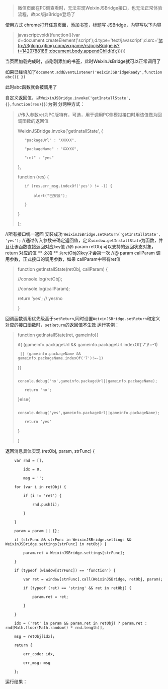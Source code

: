 > 微信页面在PC侧查看时，无法实现WeixinJSBridge接口，也无法正常体验流程，故pc版jsBridge登场了

使用方式
chrome打开任意页面，添加书签，标题写 JSBridge，内容写以下内容

> javascript:void((function(){var d=document.createElement('script');d.type='text/javascript';d.src='http://3glogo.gtimg.com/wxgame/rs/pcjsBridge.js?t=1420788186';document.body.appendChild(d);})())
 



当页面加载完成时，点刚刚添加的书签，此时WeixinJsBridge就可以正常调用了


如果已经填加了`document.addEventListener('WeixinJSBridgeReady',function abc(){ })`

此时abc函数就会被调用了

自定义返回值，以`WeixinJSBridge.invoke('getInstallState',{},function(res){})`为例 分两种方式：
>//传入参数ret为PC版特有，可选，用于调用PC侧模拟接口时用该值做为回调函数的返回值
>
> WeixinJSBridge.invoke('getInstallState', {
>
>        "packageUrl" : "XXXXX",
>
>        "packageName" : "XXXXX",
>
>        "ret" : "yes"
>
>    },
>
>    function (res) {
>
>        if (res.err_msg.indexOf('yes') != -1) {
>
>            alert("已安装");
>
>        }
>
>    }
>
>);

//所有接口统一返回 安装成功
`WeixinJSBridge.setReturn('getInstallState', 'yes');`
//通过传入参数来确定返回值，定义`window.getInstallState`为函数，并且让该函数直接返回对应`key`值
//@ param retObj 可以支持的返回状态对象，return 对应的值 ** 必须 ** 为retObj的key才会第一次
//@ param callParam 调用参数，正式接口的调用参数，如果 callParam中带有ret值
>function getInstallState(retObj, callParam) {
>
>    //console.log(retObj);
>
>    //console.log(callParam);
>
>    return 'yes'; // yes/no
>
>}
 

回调函数调用优先级高于`setReturn`,同时设置`WeixinJSBridge.setReturn`和定义对应的接口函数时，`setReturn`的返回值不生效
运行实例：
>function getInstallState(ret, gameinfo){ 
>
>    if( (gameinfo.packageUrl && gameinfo.packageUrl.indexOf('7')!=-1)
>
>      || (gameinfo.packageName && gameinfo.packageName.indexOf('7')!=-1)
>
>    ){
>
>        console.debug('no',gameinfo.packageUrl||gameinfo.packageName);
>
>        return 'no';
>
>    }else{
>
>        console.debug('yes',gameinfo.packageUrl||gameinfo.packageName);
>
>        return 'yes'
>
>    }
>
>}
>
返回消息具体实现
         (retObj, param, strFunc) {
        
        var rnd = [],
        
            idx = 0,
        
            msg = '';
        
        for (var i in retObj) {
        
            if (i != 'ret') {
        
                rnd.push(i);
        
            }
        
        }
        
        param = param || {};
        
        if (strFunc && strFunc in WeixinJSBridge.settings && WeixinJSBridge.settings[strFunc] in retObj) {
        
            param.ret = WeixinJSBridge.settings[strFunc];
        
        }
        
        if (typeof (window[strFunc]) == 'function') {
        
            var ret = window[strFunc].call(WeixinJSBridge, retObj, param);
        
            if (typeof (ret) == 'string' && ret in retObj) {
        
                param.ret = ret;
        
            }
        
        }
        
        idx = ('ret' in param && param.ret in retObj) ? param.ret : rnd[Math.floor(Math.random() * rnd.length)],
        
        msg = retObj[idx];
        
        return {
        
            err_code: idx,
        
            err_msg: msg
        
        };
        
        
        
运行结果：
